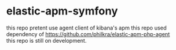# elastic-apm-symfony
this repo pretent use agent client of kibana's apm
this repo used dependency of https://github.com/philkra/elastic-apm-php-agent
<br> this repo is still on development.